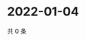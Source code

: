 # 2022-01-04

共 0 条

<!-- BEGIN WEIBO -->
<!-- 最后更新时间 Tue Jan 04 2022 17:00:40 GMT+0800 (China Standard Time) -->

<!-- END WEIBO -->
